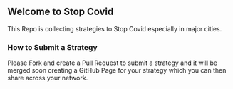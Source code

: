 ## Welcome to Stop Covid

This Repo is collecting strategies to Stop Covid especially in major cities. 

### How to Submit a Strategy

Please Fork and create a Pull Request to submit a strategy and it will be merged soon creating a GitHub Page for your strategy which you can then share across your network. 

